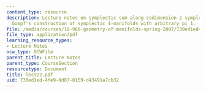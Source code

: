 ```yaml
---
content_type: resource
description: Lecture notes on symplectic sum along codimension 2 symplectic submanifolds;
  Gompf's construction of symplectic 4-manifolds with arbitrary pi_1.
file: /media/courses/18-966-geometry-of-manifolds-spring-2007/730ed1ed4fe99d870159d43491a7cb32_lect22.pdf
file_type: application/pdf
learning_resource_types:
- Lecture Notes
ocw_type: OCWFile
parent_title: Lecture Notes
parent_type: CourseSection
resourcetype: Document
title: lect22.pdf
uid: 730ed1ed-4fe9-9d87-0159-d43491a7cb32
---
```

